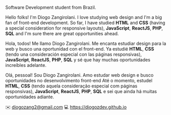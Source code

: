 Software Development student from Brazil.

Hello folks! I'm Diogo Zangirolani.
I love studying web design and I'm a big fan of front-end development.
So far, I have studied **HTML** and **CSS** (having a special consideration for responsive layouts), **JavaScript**, **ReactJS**, **PHP**, **SQL** and I'm sure there are great opportunities ahead.


Hola, todos! Me llamo Diogo Zangirolani.
Me encanta estudiar design para la web y busco una oportunidad con el front-end.
Ya estudié **HTML**, **CSS** (tendo una consideración especial con las páginas responsivas), **JavaScript**, **ReactJS**, **PHP**, **SQL** y sé que hay muchas oportunidades increíbles adelante.

Olá, pessoal! Sou Diogo Zangirolani.
Amo estudar web design e busco oportunidades no desenvolvimento front-end
Até o momento, estudel **HTML**, **CSS** (tendo aquela consideração especial com páginas responsivas), **JavaScript**, **ReactJS**, **PHP**, **SQL** e sei que ainda há muitas oportunidades adiante.


:envelope: diogozang2@gmail.com
:computer: https://diogozdev.github.io

